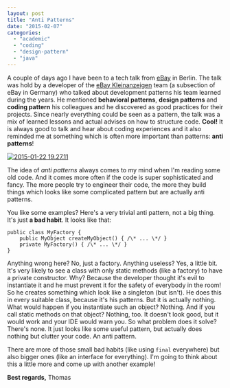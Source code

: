 ```yaml
---
layout: post
title: "Anti Patterns"
date: "2015-02-07"
categories: 
  - "academic"
  - "coding"
  - "design-pattern"
  - "java"
---
```


A couple of days ago I have been to a tech talk from [eBay](www.ebay.com) in Berlin. The talk was hold by a developer of the [eBay Kleinanzeigen](http://kleinanzeigen.ebay.de/) team (a subsection of eBay in Germany) who talked about development patterns his team learned during the years. He mentioned **behavioral patterns**, **design patterns** and **coding pattern** his colleagues and he discovered as good practices for their projects. Since nearly everything could be seen as a pattern, the talk was a mix of learned lessons and actual advises on how to structure code. **Cool!** It is always good to talk and hear about coding experiences and it also reminded me at something which is often more important than patterns: **anti patterns**!

[![2015-01-22 19.27.11](images/2015-01-22-19.27.11-300x225.jpg)](http://tuhrig.de/wp-content/uploads/2015/01/2015-01-22-19.27.11.jpg)

The idea of _anti patterns_ always comes to my mind when I'm reading some old code. And it comes more often if the code is super sophisticated and fancy. The more people try to engineer their code, the more they build things which looks like some complicated pattern but are actually anti patterns.

You like some examples? Here's a very trivial anti pattern, not a big thing. It's just **a bad habit**. It looks like that:

    public class MyFactory {
        public MyObject createMyObject() { /\* ... \*/ }
        private MyFactory() { /\* ... \*/ }
    }

Anything wrong here? No, just a factory. Anything useless? Yes, a little bit. It's very likely to see a class with only static methods (like a factory) to have a private constructor. Why? Because the developer thought it's evil to instantiate it and he must prevent it for the safety of everybody in the room! So he creates something which look like a singleton (but isn't). He does this in every suitable class, because it's his patterns. But it is actually nothing. What would happen if you instantiate such an object? Nothing. And if you call static methods on that object? Nothing, too. It doesn't look good, but it would work and your IDE would warn you. So what problem does it solve? There's none. It just looks like some useful pattern, but actually does nothing but clutter your code. An anti pattern.

There are more of those small bad habits (like using `final` everywhere) but also bigger ones (like an interface for everything). I'm going to think about this a little more and come up with another example!

**Best regards,** Thomas
